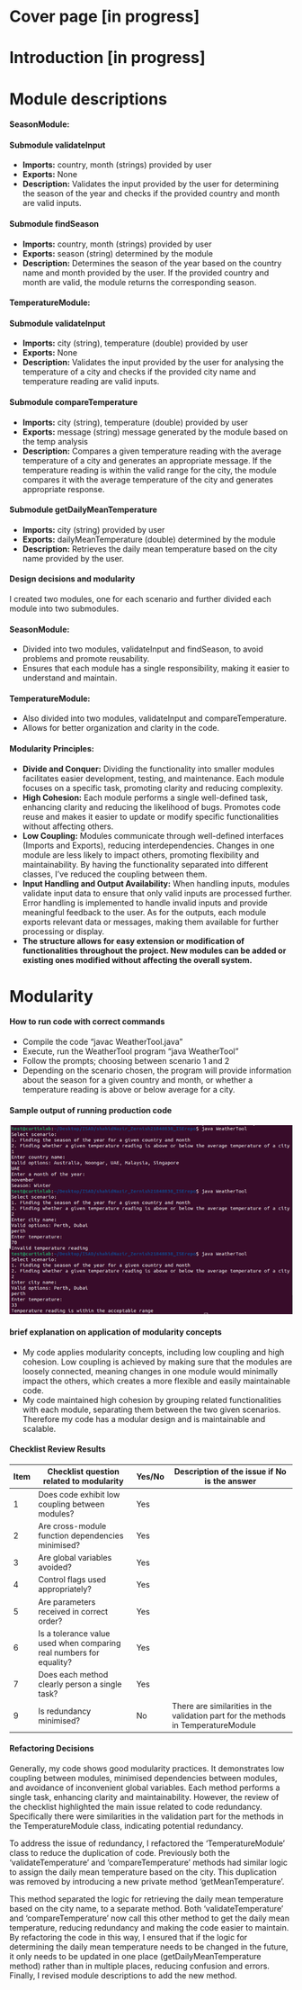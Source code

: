 # Cover page [in progress]

# Introduction [in progress]

# Module descriptions

#### SeasonModule:

#### Submodule validateInput

- **Imports:** country, month (strings) provided by user
- **Exports:** None
- **Description:** Validates the input provided by the user for determining the season of the year and checks if the provided country and month are valid inputs.

#### Submodule findSeason

- **Imports:** country, month (strings) provided by user
- **Exports:** season (string) determined by the module
- **Description:** Determines the season of the year based on the country name and month provided by the user. If the provided country and month are valid, the module returns the corresponding season.

#### TemperatureModule:

#### Submodule validateInput

- **Imports:** city (string), temperature (double) provided by user
- **Exports:** None
- **Description:** Validates the input provided by the user for analysing the temperature of a city and checks if the provided city name and temperature reading are valid inputs.

#### Submodule compareTemperature

- **Imports:** city (string), temperature (double) provided by user
- **Exports:** message (string) message generated by the module based on the temp analysis
- **Description:** Compares a given temperature reading with the average temperature of a city and generates an appropriate message. If the temperature reading is within the valid range for the city, the module compares it with the average temperature of the city and generates appropriate response.

#### Submodule getDailyMeanTemperature 
- **Imports:** city (string) provided by user 
- **Exports:** dailyMeanTemperature (double) determined by the module 
- **Description:** Retrieves the daily mean temperature based on the city name provided by the user.

#### Design decisions and modularity

I created two modules, one for each scenario and further divided each module into two submodules.
#### SeasonModule:

- Divided into two modules, validateInput and findSeason, to avoid problems and promote reusability.
- Ensures that each module has a single responsibility, making it easier to understand and maintain.

#### TemperatureModule:

- Also divided into two modules, validateInput and compareTemperature.
- Allows for better organization and clarity in the code.

#### Modularity Principles:

- **Divide and Conquer:** Dividing the functionality into smaller modules facilitates easier development, testing, and maintenance. Each module focuses on a specific task, promoting clarity and reducing complexity.
- **High Cohesion:** Each module performs a single well-defined task, enhancing clarity and reducing the likelihood of bugs. Promotes code reuse and makes it easier to update or modify specific functionalities without affecting others.
- **Low Coupling:** Modules communicate through well-defined interfaces (Imports and Exports), reducing interdependencies. Changes in one module are less likely to impact others, promoting flexibility and maintainability. By having the functionality separated into different classes, I’ve reduced the coupling between them.
- **Input Handling and Output Availability:** When handling inputs, modules validate input data to ensure that only valid inputs are processed further. Error handling is implemented to handle invalid inputs and provide meaningful feedback to the user. As for the outputs, each module exports relevant data or messages, making them available for further processing or display.
- **The structure allows for easy extension or modification of functionalities throughout the project. New modules can be added or existing ones modified without affecting the overall system.** 

# Modularity
#### How to run code with correct commands 
-	Compile the code “javac WeatherTool.java”
-	Execute, run the WeatherTool program “java WeatherTool”
-	Follow the prompts; choosing between scenario 1 and 2 
-	Depending on the scenario chosen, the program will provide information about the season for a given country and month, or whether a temperature reading is above or below average for a city.

#### Sample output of running production code
![sample output](example1.png)


#### brief explanation on application of modularity concepts 
-	My code applies modularity concepts, including low coupling and high cohesion. Low coupling is achieved by making sure that the modules are loosely connected, meaning changes in one module would minimally impact the others, which creates a more flexible and easily maintainable code. 
-	My code maintained high cohesion by grouping related functionalities with each module, separating them between the two given scenarios. Therefore my code has a modular design and is maintainable and scalable. 

#### Checklist Review Results 
| Item | Checklist question related to modularity | Yes/No | Description of the issue if No is the answer |
|------|-------------------------------------------|--------|----------------------------------------------|
| 1    | Does code exhibit low coupling between modules? | Yes |                                                 |
| 2    | Are cross-module function dependencies minimised? | Yes |                                             |
| 3    | Are global variables avoided? | Yes |                                                                |
| 4    | Control flags used appropriately? | Yes |                                                                |
| 5    | Are parameters received in correct order? | Yes |                                                             |
| 6    | Is a tolerance value used when comparing real numbers for equality? | Yes |                                            |
| 7    | Does each method clearly person a single task? | Yes |                                                             |
| 9    | Is redundancy minimised? | No | There are similarities in the validation part for the methods in TemperatureModule |

#### Refactoring Decisions 
Generally, my code shows good modularity practices. It demonstrates low coupling between modules, minimised dependencies between modules, and avoidance of inconvenient global variables. Each method performs a single task, enhancing clarity and maintainability. However, the review of the checklist highlighted the main issue related to code redundancy. Specifically there were similarities in the validation part for the methods in the TemperatureModule class, indicating potential redundancy. 

To address the issue of redundancy, I refactored the ‘TemperatureModule’ class to reduce the duplication of code. Previously both the ‘validateTemperature’ and ‘compareTemperature’ methods had similar logic to assign the daily mean temperature based on the city. This duplication was removed by introducing a new private method ‘getMeanTemperature’.

This method separated the logic for retrieving the daily mean temperature based on the city name, to a separate method. Both ‘validateTemperature’ and ‘compareTemperature’ now call this other method to get the daily mean temperature, reducing redundancy and making the code easier to maintain. By refactoring the code in this way, I ensured that if the logic for determining the daily mean temperature needs to be changed in the future, it only needs to be updated in one place (getDailyMeanTemperature method) rather than in multiple places, reducing confusion and errors. 
Finally, I revised module descriptions to add the new method.




